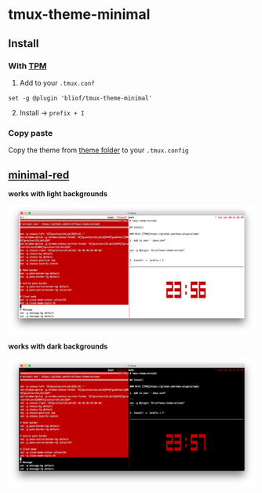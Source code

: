 # tmux-theme-minimal

## Install

### With [TPM](https://github.com/tmux-plugins/tpm)

1. Add to your `.tmux.conf`

```
set -g @plugin 'bliof/tmux-theme-minimal'
```

2. Install -> `prefix + I`

### Copy paste

Copy the theme from [theme folder](theme) to your `.tmux.config`

## [minimal-red](theme/minimal-red.tmux)

**works with light backgrounds**

![minimal-red-on-light-bg-screenshot](https://github.com/bliof/tmux-theme-minimal/raw/master/theme/minimal-red-on-light-bg.png)

**works with dark backgrounds**

![minimal-red-on-dark-bg-screenshot](https://github.com/bliof/tmux-theme-minimal/raw/master/theme/minimal-red-on-dark-bg.png)
